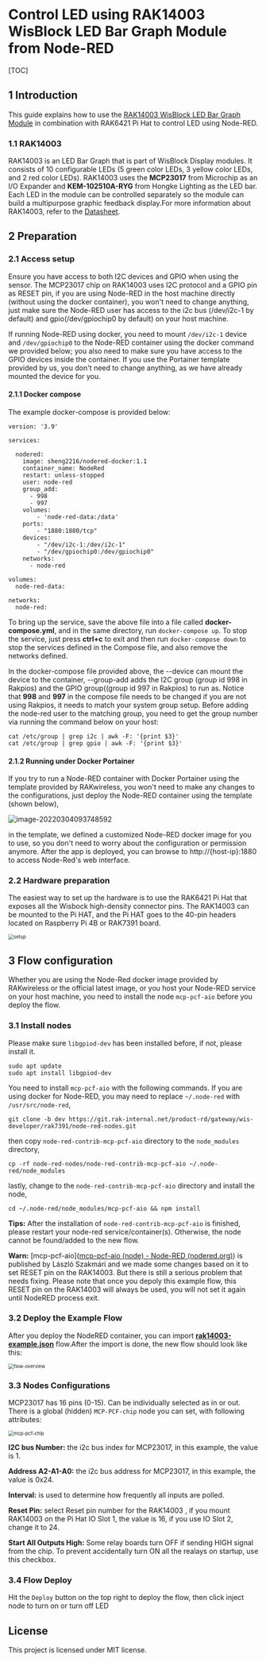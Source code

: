 # Control LED using RAK14003 WisBlock LED Bar Graph Module from Node-RED 

[TOC]

## 1 Introduction

This guide explains how to use the [RAK14003 WisBlock LED Bar Graph Module](https://docs.rakwireless.com/Product-Categories/WisBlock/RAK14003/Overview/) in combination with RAK6421 Pi Hat  to control LED using Node-RED.  

### 1.1 RAK14003

 RAK14003 is an LED Bar Graph that is part of WisBlock Display modules. It consists of 10 configurable LEDs (5 green color LEDs, 3 yellow color LEDs, and 2 red color LEDs).  RAK14003 uses the **MCP23017** from Microchip as an I/O Expander and **KEM-102510A-RYG** from Hongke Lighting as the LED bar. Each LED in the module can be controlled separately so the module can build a multipurpose graphic feedback display.For more information about RAK14003, refer to the [Datasheet](https://docs.rakwireless.com/Product-Categories/WisBlock/RAK14003/Datasheet/).

## 2 Preparation


### 2.1 Access setup

Ensure you have access to both I2C devices and GPIO when using the sensor. The MCP23017 chip on RAK14003 uses I2C protocol  and a GPIO pin as RESET pin, if you are using Node-RED in the host machine directly (without using the docker container), you won't need to change anything, just make sure the Node-RED user has access to the i2c bus (/dev/i2c-1 by default) and gpio(/dev/gpiochip0 by default) on your host machine. 

If running Node-RED using docker, you need to mount `/dev/i2c-1` device and `/dev/gpiochip0` to the Node-RED container using the docker command we provided below;  you also need to make sure you have access to the GPIO devices inside the container. If you use the Portainer template provided by us, you don't need to change anything, as we have already mounted the device for you.

#### 2.1.1 Docker compose

The example docker-compose is provided below:

```
version: '3.9'

services:

  nodered:
    image: sheng2216/nodered-docker:1.1
    container_name: NodeRed
    restart: unless-stopped
    user: node-red
    group_add:
      - 998
      - 997
    volumes:
        - 'node-red-data:/data'
    ports:
        - "1880:1880/tcp"
    devices:
        - "/dev/i2c-1:/dev/i2c-1"
        - "/dev/gpiochip0:/dev/gpiochip0"
    networks:
      - node-red
  
volumes:
  node-red-data:

networks:
  node-red:
```

To bring up the service, save the above file into a file called **docker-compose.yml**, and in the same directory, run `docker-compose up`. To stop the service, just press **ctrl+c** to exit and then run `docker-compose down` to stop the services defined in the Compose file, and also remove the networks defined.

In the docker-compose file provided above, the --device can mount the device to the container, --group-add adds the I2C group (group id 998 in Rakpios) and the GPIO group((group id 997 in Rakpios) to run as. Notice that **998** and **997** in the compose file needs to be changed if you are not using Rakpios, it needs to match your system group setup. Before adding the node-red user to the matching group, you need to get the group number via running the command below on your host:

```
cat /etc/group | grep i2c | awk -F: '{print $3}'
cat /etc/group | grep gpio | awk -F: '{print $3}'
```

#### 2.1.2 Running under Docker Portainer

If you try to run a Node-RED container with Docker Portainer using the template provided by RAKwireless, you won't need to make any changes to the configurations, just deploy the Node-RED container using the template (shown below), 

![image-20220304093748592](assets/portainer-node-red.png)

in the template, we defined a customized Node-RED docker image for you to use, so you don't need to worry about the configuration or permission anymore. After the app is deployed, you can browse to http://{host-ip}:1880 to access Node-Red's web interface.

### 2.2 Hardware preparation 

The easiest way to set up the hardware is to use the RAK6421 Pi Hat that exposes all the Wisbock high-density connector pins.  The RAK14003 can be mounted to the Pi HAT, and the Pi HAT goes to the 40-pin headers located on Raspberry Pi 4B or RAK7391 board. 

<img src="assets/setup.jpg" alt="setup" style="zoom:67%;" />

## 3 Flow configuration

Whether you are using the Node-Red docker image provided by RAKwireless or the official latest image, or you host your Node-RED service on your host machine, you need to install the node `mcp-pcf-aio`  before you deploy the flow. 

### 3.1 Install nodes  

Please make sure `libgpiod-dev` has been installed before, if not, please install it.

```
sudo apt update
sudo apt install libgpiod-dev
```

You need to install  `mcp-pcf-aio`  with the following commands. If you are using docker for Node-RED, you may need to replace `~/.node-red` with `/usr/src/node-red`,

```
git clone -b dev https://git.rak-internal.net/product-rd/gateway/wis-developer/rak7391/node-red-nodes.git
```

then copy  `node-red-contrib-mcp-pcf-aio`  directory  to  the `node_modules` directory,

```
cp -rf node-red-nodes/node-red-contrib-mcp-pcf-aio ~/.node-red/node_modules
```

lastly, change to the  `node-red-contrib-mcp-pcf-aio`  directory and install the node,

```
cd ~/.node-red/node_modules/mcp-pcf-aio && npm install
```

**Tips:**  After the installation of  `node-red-contrib-mcp-pcf-aio`  is finished, please restart your node-red service/container(s).  Otherwise, the node cannot be found/added to the new flow.

**Warn:**  [mcp-pcf-aio]([mcp-pcf-aio (node) - Node-RED (nodered.org)](https://flows.nodered.org/node/@pizzaprogram/mcp-pcf-aio))  is published by László Szakmári and we made some changes based on it to set RESET pin on the RAK14003. But there is still a serious problem that needs fixing. Please note that once you depoly this example flow, this RESET pin on the RAK14003 will always be used, you will not set it again until NodeRED process exit.

### 3.2 Deploy the Example Flow 

After you deploy the NodeRED container,  you can import  [**rak14003-example.json**](rak14003-example.json) flow.After the import is done, the new flow should look like this:

<img src="assets/flow-overview.png" alt="flow-overview" style="zoom:67%;" />

### 3.3 Nodes Configurations 

MCP23017 has 16 pins (0-15). Can be individually selected as in or out. There is a global (hidden) `MCP-PCF-chip` node you can set, with following attributes:

<img src="assets/mcp-pcf-chip.png" alt="mcp-pcf-chip" style="zoom:67%;" />

**I2C bus Number:** the i2c bus index for MCP23017,  in this example, the value is 1.

**Address A2-A1-A0:**  the i2c bus address for MCP23017, in this example, the value is 0x24.

**Interval:** is used to determine how frequently all inputs are polled.

**Reset Pin:** select Reset pin number for the RAK14003 , if you mount RAK14003 on the Pi Hat IO Slot 1, the value is 16, if you use IO Slot 2, change it to 24.

**Start All Outputs High:** Some relay boards turn OFF if sending HIGH signal from the chip. To prevent accidentally turn ON all the realays on startup, use this checkbox.

### 3.4 Flow Deploy

Hit the `Deploy` button on the top right to deploy the flow, then click inject node to turn on or turn off LED

## License

This project is licensed under MIT license.
